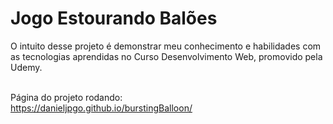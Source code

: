 # Jogo Estourando Balões
O intuito desse projeto é demonstrar meu conhecimento e habilidades com as tecnologias aprendidas no Curso Desenvolvimento Web, promovido pela Udemy.<br><br>

Página do projeto rodando:<br>
https://danieljpgo.github.io/burstingBalloon/<br><br>
